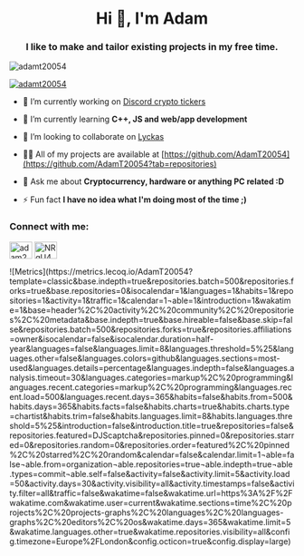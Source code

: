 <h1 align="center">Hi 👋, I'm Adam</h1>
<h3 align="center">I like to make and tailor existing projects in my free time.</h3>

<p align="left"> <img src="https://komarev.com/ghpvc/?username=adamt20054&label=Profile%20views&color=0e75b6&style=flat" alt="adamt20054" /> </p>

<p align="left"> <a href="https://github.com/ryo-ma/github-profile-trophy"><img src="https://github-profile-trophy.vercel.app/?username=adamt20054" alt="adamt20054" /></a> </p>

- 🔭 I’m currently working on [Discord crypto tickers](https://github.com/AdamT20054/Discord-Crypto-Tickers)

- 🌱 I’m currently learning **C++, JS and web/app development**

- 👯 I’m looking to collaborate on [Lyckas](https://github.com/AdamT20054/Lyckas)

- 👨‍💻 All of my projects are available at [https://github.com/AdamT20054](https://github.com/AdamT20054?tab=repositories)

- 💬 Ask me about **Cryptocurrency, hardware or anything PC related :D**

- ⚡ Fun fact **I have no idea what I'm doing most of the time ;)**

<h3 align="left">Connect with me:</h3>
<p align="left">
<a href="https://instagram.com/adam2k05" target="blank"><img align="center" src="https://raw.githubusercontent.com/rahuldkjain/github-profile-readme-generator/master/src/images/icons/Social/instagram.svg" alt="adam2k05" height="30" width="40" /></a>
<a href="https://discord.gg/NRgU4Ybk7V" target="blank"><img align="center" src="https://raw.githubusercontent.com/rahuldkjain/github-profile-readme-generator/master/src/images/icons/Social/discord.svg" alt="NRgU4Ybk7V" height="30" width="40" /></a>
</p>
![Metrics](https://metrics.lecoq.io/AdamT20054?template=classic&base.indepth=true&repositories.batch=500&repositories.forks=true&base.repositories=0&isocalendar=1&languages=1&habits=1&repositories=1&activity=1&traffic=1&calendar=1&notable=1&introduction=1&wakatime=1&base=header%2C%20activity%2C%20community%2C%20repositories%2C%20metadata&base.indepth=true&base.hireable=false&base.skip=false&repositories.batch=500&repositories.forks=true&repositories.affiliations=owner&isocalendar=false&isocalendar.duration=half-year&languages=false&languages.limit=8&languages.threshold=5%25&languages.other=false&languages.colors=github&languages.sections=most-used&languages.details=percentage&languages.indepth=false&languages.analysis.timeout=30&languages.categories=markup%2C%20programming&languages.recent.categories=markup%2C%20programming&languages.recent.load=500&languages.recent.days=365&habits=false&habits.from=500&habits.days=365&habits.facts=false&habits.charts=true&habits.charts.type=chartist&habits.trim=false&habits.languages.limit=8&habits.languages.threshold=5%25&introduction=false&introduction.title=true&repositories=false&repositories.featured=DJScaptcha&repositories.pinned=0&repositories.starred=0&repositories.random=0&repositories.order=featured%2C%20pinned%2C%20starred%2C%20random&calendar=false&calendar.limit=1&notable=false&notable.from=organization&notable.repositories=true&notable.indepth=true&notable.types=commit&notable.self=false&activity=false&activity.limit=5&activity.load=50&activity.days=30&activity.visibility=all&activity.timestamps=false&activity.filter=all&traffic=false&wakatime=false&wakatime.url=https%3A%2F%2Fwakatime.com&wakatime.user=current&wakatime.sections=time%2C%20projects%2C%20projects-graphs%2C%20languages%2C%20languages-graphs%2C%20editors%2C%20os&wakatime.days=365&wakatime.limit=5&wakatime.languages.other=true&wakatime.repositories.visibility=all&config.timezone=Europe%2FLondon&config.octicon=true&config.display=large)
